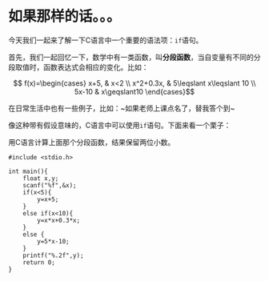 # 如果那样的话。。。

今天我们一起来了解一下C语言中一个重要的语法项：`if`语句。

首先，我们一起回忆一下，数学中有一类函数，叫**分段函数**，当自变量有不同的分段取值时，函数表达式会相应的变化。比如：

$$ f(x)=\begin{cases}
x+5, & x<2 \\
x^2+0.3x, & 5\leqslant x\leqslant 10  \\
5x-10 & x\geqslant10 
\end{cases}$$

在日常生活中也有一些例子，比如：~如果老师上课点名了，替我答个到~

像这种带有假设意味的，C语言中可以使用`if`语句。下面来看一个栗子：

用C语言计算上面那个分段函数，结果保留两位小数。

```clike
#include <stdio.h>

int main(){
    float x,y;
    scanf("%f",&x);
    if(x<5){
        y=x+5;
    }
    else if(x<10){
        y=x*x+0.3*x;
    }
    else {
        y=5*x-10;
    }
    printf("%.2f",y);
    return 0;
}
```

